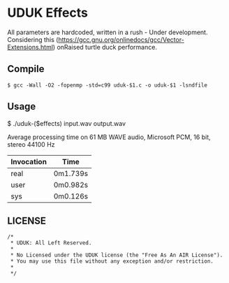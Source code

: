 # UDUK Effects

All parameters are hardcoded, written in a rush - Under development.
Considering this (https://gcc.gnu.org/onlinedocs/gcc/Vector-Extensions.html) onRaised turtle duck performance.

## Compile
```
$ gcc -Wall -O2 -fopenmp -std=c99 uduk-$1.c -o uduk-$1 -lsndfile
```

## Usage
$ ./uduk-($effects) input.wav output.wav

Average processing time on 61 MB WAVE audio, Microsoft PCM, 16 bit, stereo 44100 Hz

| Invocation    | Time      | 
| ------------- |:---------:| 
| real          | 0m1.739s  |
| user          | 0m0.982s  |
| sys           | 0m0.126s  |

## LICENSE

```
/*
 * UDUK: All Left Reserved.
 *
 * No Licensed under the UDUK license (the "Free As An AIR License").  
 * You may use this file without any exception and/or restriction.
 *
 */
```	
	
	  
